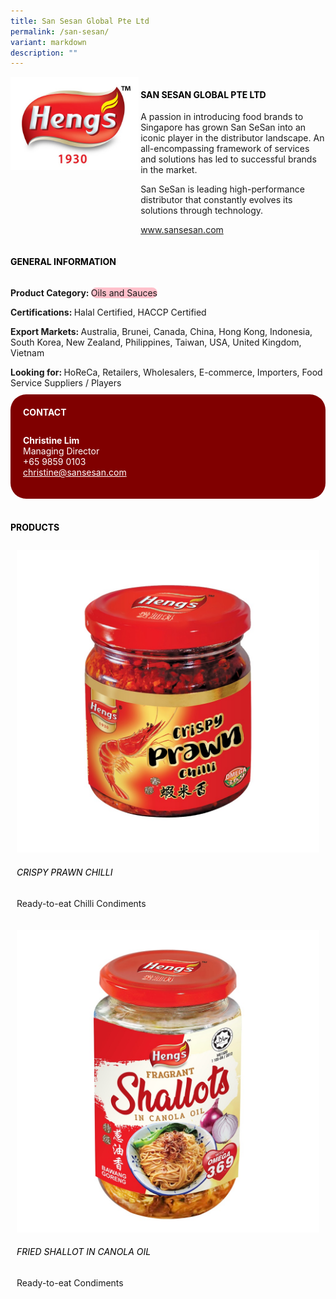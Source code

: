 ```yaml
---
title: San Sesan Global Pte Ltd
permalink: /san-sesan/
variant: markdown
description: ""
---
```

<div class="flex-paragraph">
	<div style="display: flex; flex-wrap: wrap;" class="flex-container">
		<div style="flex: 1 1 40%; display: block;" class="card sgds">
			<img src="/images/San%20Sesan/san_sesan_logo.jpg">
		</div>
		<div style="flex: 1 1 58%; display: block; margin-left: 3px" class="card-sgds">
			<h4 style="text-transform: uppercase; color: black;"><b>San Sesan Global Pte Ltd</b></h4>
			<p>A passion in introducing food brands to Singapore has grown San SeSan into an iconic player in the distributor landscape. An all-encompassing framework of services and solutions has led to successful brands in the market.</p>
			<p>San SeSan is leading high-performance distributor that constantly evolves its solutions through technology.</p>
			<p><a target="_blank" href="https://www.sansesan.com">www.sansesan.com</a></p>
		</div>
	</div>
</div>

<h4 style="text-transform: uppercase; color: black;">
	<b>General Information</b>
</h4>
<div style="display: flex; flex-wrap: wrap;" class="flex-container">
	<div style="flex: 1 1 65%; display: block; align-self: stretch" class="card sgds">
		<div class="flex-paragraph">
			<p>
				<b>Product Category: </b>
				<span style="background-color: pink; border-radius: 10px;">Oils and Sauces</span>
			</p>
			<p>
				<b>Certifications: </b>Halal Certified, HACCP Certified
			</p>
			<p>
				<b>Export Markets: </b>Australia, Brunei, Canada, China, Hong Kong, Indonesia, South Korea, New Zealand, Philippines, Taiwan, USA, United Kingdom, Vietnam
			</p>
			<p style="margin-bottom: 10px;">
				<b>Looking for: </b>HoReCa, Retailers, Wholesalers, E-commerce, Importers, Food Service Suppliers / Players
			</p>
		</div>
	</div>
	<div style="flex: 1 1 35%; padding: 10px; display: block; background-color: maroon; border-radius: 25px; align-self: center;" class="card sgds">
		<h4 style="color: white; margin-top: 10px; margin-left: 10px;">CONTACT</h4>
		<div class="flex-paragraph">
			<p style="padding: 10px; color: white;">
				<b>Christine Lim</b>
				<br>Managing Director<br>+65 9859 0103<br>
				<a style="color: white;" href="mailto:christine@sansesan.com">christine@sansesan.com</a>
			</p>
		</div>
	</div>
</div>
<br>
<h4 style="text-transform: uppercase; color: black;">
	<b>Products</b>
</h4>
<div style="display: flex; flex-wrap: wrap;">
	<div style="flex: 1 1 47%; margin: 10px; display: block;" class="card sgds">
		<div style="display: block;" class="flex-image">
			<img src="/images/San%20Sesan/san_sesan_product_01.jpg">
		</div>
		<div class="flex-paragraph">
			<h6 style="text-transform: uppercase; color: black;">Crispy Prawn Chilli</h6>
			<p>Ready-to-eat Chilli Condiments</p>
		</div>
	</div>
	<div style="flex: 1 1 47%; margin: 10px; display: block;" class="card sgds">
		<div style="display: block;" class="flex-image">
			<img src="/images/San%20Sesan/san_sesan_product_02.jpg">
		</div>
		<div class="flex-paragraph">
			<h6 style="text-transform: uppercase; color: black;">Fried Shallot in Canola Oil</h6>
			<p>Ready-to-eat Condiments</p>
		</div>
	</div>
</div>